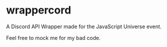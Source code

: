 # wrappercord
A Discord API Wrapper made for the JavaScript Universe event.

Feel free to mock me for my bad code.
